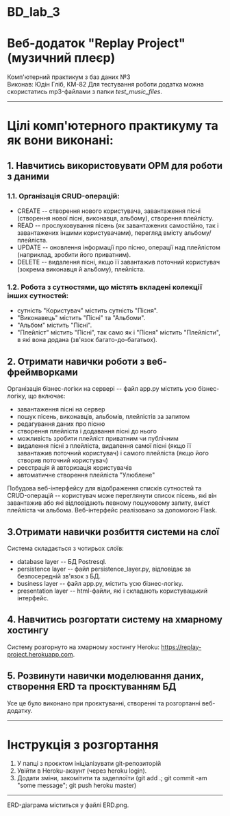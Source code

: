 # BD_lab_3
# Веб-додаток "Replay Project" (музичний плеєр)
Комп'ютерний практикум з баз даних №3  
Виконав: Юдін Гліб, КМ-82
Для тестування роботи додатка можна скористатись mp3-файлами з папки *test_music_files*.

-----------------------------------
# Цілі комп'ютерного практикуму та як вони виконані:
## 1. Навчитись використовувати ОРМ для роботи з даними
### 1.1. Організація CRUD-операцій:
* CREATE -- створення нового користувача, завантаження пісні (створення нової пісні, виконавця, альбому), створення плейлісту.
* READ -- прослуховування пісень (як завантажених самостійно, так і завантажених іншими користувачами), перегляд вмісту альбому/плейліста.
* UPDATE -- оновлення інформації про пісню, операції над плейлістом (наприклад, зробити його приватним).
* DELETE -- видалення пісні, якщо її завантажив поточний користувач (зокрема виконавця й альбому), плейліста.

### 1.2. Робота з сутностями, що містять вкладені колекції інших сутностей: 
* сутність "Користувач" містить сутність "Пісня".
* "Виконавець" містить "Пісні" та "Альбоми".
* "Альбом" містить "Пісні".
* "Плейліст" містить "Пісні", так само як і "Пісня" містить "Плейлісти", в які вона додана (зв'язок багато-до-багатьох).


## 2. Отримати навички роботи з веб-фреймворками
Організація бізнес-логіки на сервері -- файл app.py містить усю бізнес-логіку, що включає: 
* завантаження пісні на сервер
* пошук пісень, виконавців, альбомів, плейлістів за запитом
* редагування даних про пісню
* створення плейліста і додавання пісні до нього
* можливість зробити плейліст приватним чи публічним
* видалення пісні з плейліста, видалення самої пісні (якщо її завантажив поточний користувач) і самого плейліста (якщо його створив поточний користувач)
* реєстрація й авторизація користувачів
* автоматичне створення плейліста "Улюблене"

Побудова веб-інтерфейсу для відображення списків сутностей та CRUD-операцій -- користувач може переглянути список пісень, які він завантажив або які відповідають певному пошуковому запиту, вміст плейліста чи альбома. Веб-інтерфейс реалізовано за допомогою Flask.


## 3.Отримати навички розбиття системи на слої
Система складається з чотирьох слоїв:
* database layer -- БД Postresql.
* persistence layer -- файл persistence_layer.py, відповідає за безпосередній зв'язок з БД.
* business layer -- файл app.py, містить усю бізнес-логіку.
* presentation layer -- html-файли, які і складають користувацький інтерфейс.

## 4. Навчитись розгортати систему на хмарному хостингу
Систему розгорнуто на хмарному хостингу Heroku: https://replay-project.herokuapp.com.

## 5. Розвинути навички моделювання даних, створення ERD та проєктуванням БД
Усе це було виконано при проєктуванні, створенні та розгортанні веб-додатку.

--------------------------
# Інструкція з розгортання
1. У папці з проєктом ініціалізувати git-репозиторій
2. Увійти в Heroku-акаунт (через heroku login).
3. Додати зміни, закомітити та задеплоїти (git add .; git commit -am "some message"; git push heroku master)

-------------------------
ERD-діаграма міститься у файлі ERD.png.

